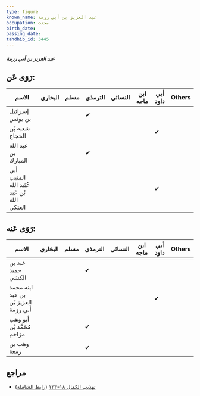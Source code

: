 ```yaml
---
type: figure
known_name: عبد العزيز بن أبي رزمة
occupation: محدث
birth_date:
passing_date:
tahdhib_id: 3445
---
```

##### عبد العزيز بن أبي رزمة

## رَوَى عَن:
| الاسم                                       | البخاري | مسلم | الترمذي | النسائي | ابن ماجه | أبي داود | Others |
| ------------------------------------------- | ------- | ---- | ------- | ------- | -------- | -------- | ------ |
| إسرائيل بن يونس                             |         |      | ✔       |         |          |          |        |
| شعبه بْن الحجاج                             |         |      |         |         |          | ✔        |        |
| عبد الله بن المبارك                         |         |      | ✔       |         |          |          |        |
| أبي المنيب عُبَيد الله بْن عَبد الله العتكي |         |      |         |         |          | ✔        |        |
## رَوَى عَنه:
| الاسم                                 | البخاري | مسلم | الترمذي | النسائي | ابن ماجه | أبي داود | Others |
| ------------------------------------- | ------- | ---- | ------- | ------- | -------- | -------- | ------ |
| عبد بن حميد الكشي                     |         |      | ✔       |         |          |          |        |
| ابنه محمد بن عبد العزيز بْن أَبي رزمة |         |      |         |         |          | ✔        |        |
| أبو وهب مُحَمَّد بْن مزاحم            |         |      | ✔       |         |          |          |        |
| وهب بن زمعة                           |         |      | ✔       |         |          |          |        |
## مراجع
- [تهذيب الكمال ١٨-١٣٣](obsidian://open?vault=Tahdhib-al-Kamal&file=Figures/٣٤٤٥-عبد%20العزيز%20بن%20أبي%20رزمة) ([رابط الشاملة](https://shamela.ws/book/3722/9166))